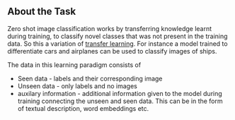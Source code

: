 ## About the Task

Zero shot image classification works by transferring knowledge learnt during training, to classify novel classes that was not present in the training data. So this a variation of [transfer learning](https://www.youtube.com/watch?v=BqqfQnyjmgg). For instance a model trained to differentiate cars and airplanes can be used to classify images of ships.

The data in this learning paradigm consists of

- Seen data - labels and their corresponding image
- Unseen data -  only labels and no images
- auxilary information - additional information given to the model during training connecting the unseen and seen data. This can be in the form of textual description, word embeddings etc.
